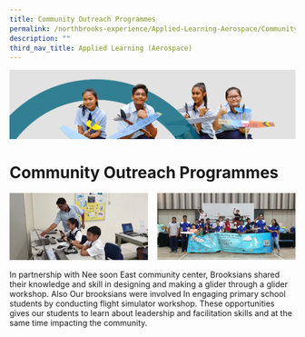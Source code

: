 ```yaml
---
title: Community Outreach Programmes
permalink: /northbrooks-experience/Applied-Learning-Aerospace/Community-Outreach-Programmes/
description: ""
third_nav_title: Applied Learning (Aerospace)
---
```

![](/images/northbrooks%20experience.jpg)

Community Outreach Programmes
=============================

![](/images/COP.png)

In partnership with Nee soon East community center, Brooksians shared their knowledge and skill in designing and making a glider through a glider workshop. Also Our brooksians were involved In engaging primary school students by conducting flight simulator workshop. These opportunities gives our students to learn about leadership and facilitation skills and at the same time impacting the community.